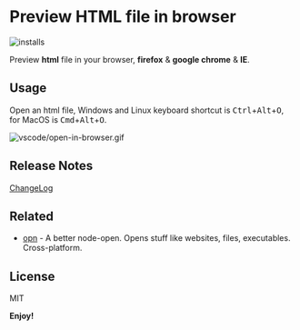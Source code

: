 # Preview HTML file in browser

![installs](http://vsmarketplacebadge.apphb.com/installs/coderfee.open-html-in-browser.svg)

Preview **html** file in your browser, **firefox** & **google chrome** & **IE**.

## Usage

Open an html file, Windows and Linux keyboard shortcut is <kbd>Ctrl</kbd>+<kbd>Alt</kbd>+<kbd>O</kbd>, for MacOS is <kbd>Cmd</kbd>+<kbd>Alt</kbd>+<kbd>O</kbd>.

![vscode/open-in-browser.gif](http://oaz5uxplb.bkt.clouddn.com/vscode/open-in-browser.gif)

## Release Notes

[ChangeLog](https://github.com/coderfe/vscode-open-in-browser/blob/master/CHANGELOG.md)

## Related

- [opn](https://github.com/sindresorhus/opn) - A better node-open. Opens stuff like websites, files, executables. Cross-platform.

## License

MIT

**Enjoy!**
